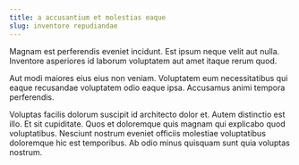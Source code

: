 ```yaml
---
title: a accusantium et molestias eaque
slug: inventore repudiandae
---
```


Magnam est perferendis eveniet incidunt. Est ipsum neque velit aut nulla. Inventore asperiores id laborum voluptatem aut amet itaque rerum quod.

Aut modi maiores eius eius non veniam. Voluptatem eum necessitatibus qui eaque recusandae voluptatem odio eaque ipsa. Accusamus animi tempora perferendis.

Voluptas facilis dolorum suscipit id architecto dolor et. Autem distinctio est illo. Et sit cupiditate. Quos et doloremque quis magnam qui explicabo quod voluptatibus. Nesciunt nostrum eveniet officiis molestiae voluptatibus doloremque hic est temporibus. Ab odio minus quisquam sunt quia voluptas nostrum.
